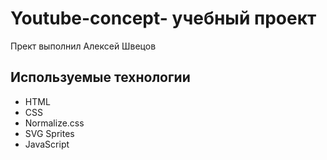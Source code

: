 # Youtube-concept- учебный проект
Прект выполнил Алексей Швецов

## Используемые технологии
- HTML
- CSS
- Normalize.css
- SVG Sprites
- JavaScript
